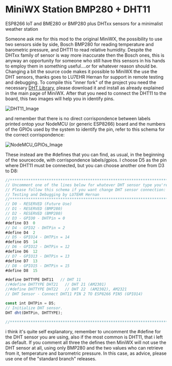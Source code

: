 # MiniWX Station BMP280 + DHT11
ESP8266 IoT and BME280 or BMP280 plus DHTxx sensors for a minimalist weather station

Someone ask me for this mod to the original MiniWX, the possibility to use two sensors side by side, Bosch BMP280 for reading temperature and barometric pressure, and DHT11 to read relative humidity.
Despite the DHTxx family of sensor is way more inaccurate then the Bosch ones, this is anyway an opportunity for someone who still have this sensors in his hands to employ them in something useful....or for whatever reason should be.
Changing a bit the source code makes it possible to MiniWX the use the DHT sensors, thanks goes to LU7EHR Hernan for support in remote testing and debugging.
To compile this "inner fork" of the project you need the necessary [DHT Library](https://github.com/adafruit/DHT-sensor-library), please download it and install as already explained in the main page of MiniWX.
After that you need to connect the DHT11 to the board, this two images will help you in identify pins.

![DHT11_Image](https://github.com/IU5HKU/MiniWXStation/blob/master/Images/DHT11.jpg)

and remember that there is no direct corrispondence between labels printed ontop your NodeMCU (or generic ESP8266) board and the numbers of the GPIOs used by the system to identify the pin, refer to this schema for the correct corrispondence:

![NodeMCU_GPIOs_Image](https://github.com/IU5HKU/MiniWXStation/blob/master/Images/NodeMCU_GPIOs.png)

These instead are the #defines that you can find, as usual, in the beginning of the sourcecode, with corrispondence labels/gpios. I choose D5 as the pin where DHT11 must be connected, but you can choose another one from D3 to D8:


```javascript
//***************************************************************************
// Uncomment one of the lines below for whatever DHT sensor type you're using
// Please follow this schema if you want change DHT sensor connection:
// Testing and Debugging by LU7EHR Hernan
//***************************************************************************
// D0 - RESERVED (Future Use)
// D1 - RESERVED (BMP280)
// D2 - RESERVED (BMP280)
// D3 - GPIO0 - DHTPin = 0
#define D3  0
// D4 - GPIO2 - DHTPin = 2
#define D4  2
// D5 - GPIO14 - DHTPin = 14
#define D5  14
// D6 - GPIO12 - DHTPin = 12
#define D6  12
// D7 - GPIO13 - DHTPin = 13
#define D7  13
// D8 - GPIO15 - DHTPin = 15
#define D8  15

#define DHTTYPE DHT11   // DHT 11
//#define DHTTYPE DHT21   // DHT 21 (AM2301)
//#define DHTTYPE DHT22   // DHT 22  (AM2302), AM2321
// DHT Sensor - Connect DHT11 PIN 2 TO ESP8266 PIN5 (GPIO14)

const int DHTPin = D5; 
// Initialize DHT sensor.
DHT dht(DHTPin, DHTTYPE);

//***************************************************************************
```

i think it's quite self explanatory, remember to uncomment the #define for the DHT sensor you are using, also if the most common is DHT11, that i left as default. If you comment all three the defines then MiniWX will not use the DHT sensor at all, using only BMP280 and the two values who can retrieve from it, temperature and barometric pressure.
In this case, as advice, please use one of the "standard branch" releases.
